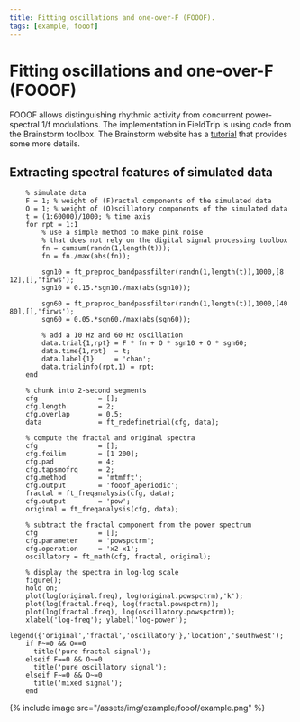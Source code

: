 ```yaml
---
title: Fitting oscillations and one-over-F (FOOOF).
tags: [example, fooof]
---
```


# Fitting oscillations and one-over-F (FOOOF)

FOOOF allows distinguishing rhythmic activity from concurrent power-spectral 1/f modulations. The implementation in FieldTrip is using code from the Brainstorm toolbox. The Brainstorm website has a [tutorial](https://neuroimage.usc.edu/brainstorm/Tutorials/Fooof) that provides some more details. 

## Extracting spectral features of simulated data

```
    % simulate data
    F = 1; % weight of (F)ractal components of the simulated data
    O = 1; % weight of (O)scillatory components of the simulated data
    t = (1:60000)/1000; % time axis
    for rpt = 1:1
        % use a simple method to make pink noise
        % that does not rely on the digital signal processing toolbox
        fn = cumsum(randn(1,length(t))); 
        fn = fn./max(abs(fn));        

        sgn10 = ft_preproc_bandpassfilter(randn(1,length(t)),1000,[8 12],[],'firws');
        sgn10 = 0.15.*sgn10./max(abs(sgn10));

        sgn60 = ft_preproc_bandpassfilter(randn(1,length(t)),1000,[40 80],[],'firws');
        sgn60 = 0.05.*sgn60./max(abs(sgn60));

        % add a 10 Hz and 60 Hz oscillation
        data.trial{1,rpt} = F * fn + O * sgn10 + O * sgn60;
        data.time{1,rpt}  = t;
        data.label{1}     = 'chan';
        data.trialinfo(rpt,1) = rpt;
    end

    % chunk into 2-second segments
    cfg               = [];
    cfg.length        = 2;
    cfg.overlap       = 0.5;
    data              = ft_redefinetrial(cfg, data);

    % compute the fractal and original spectra
    cfg               = [];
    cfg.foilim        = [1 200];
    cfg.pad           = 4;
    cfg.tapsmofrq     = 2;
    cfg.method        = 'mtmfft';
    cfg.output        = 'fooof_aperiodic';
    fractal = ft_freqanalysis(cfg, data);
    cfg.output        = 'pow';
    original = ft_freqanalysis(cfg, data);

    % subtract the fractal component from the power spectrum
    cfg               = [];
    cfg.parameter     = 'powspctrm';
    cfg.operation     = 'x2-x1';
    oscillatory = ft_math(cfg, fractal, original);

    % display the spectra in log-log scale
    figure();
    hold on;
    plot(log(original.freq), log(original.powspctrm),'k');
    plot(log(fractal.freq), log(fractal.powspctrm));
    plot(log(fractal.freq), log(oscillatory.powspctrm));
    xlabel('log-freq'); ylabel('log-power');
    legend({'original','fractal','oscillatory'},'location','southwest');
    if F~=0 && O==0
      title('pure fractal signal');
    elseif F==0 && O~=0
      title('pure oscillatory signal');
    elseif F~=0 && O~=0
      title('mixed signal');
    end
```

{% include image src="/assets/img/example/fooof/example.png" %}


